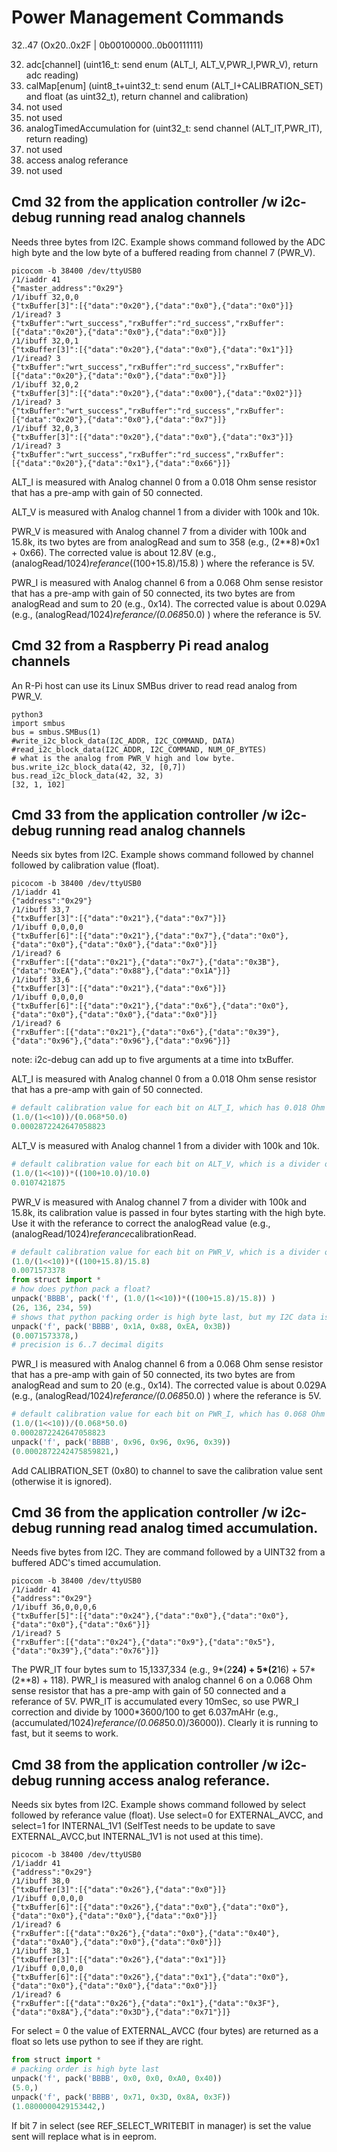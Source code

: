 # Power Management Commands

32..47 (Ox20..0x2F | 0b00100000..0b00111111)

32. adc[channel] (uint16_t: send enum (ALT_I, ALT_V,PWR_I,PWR_V), return adc reading)
33. calMap[enum] (uint8_t+uint32_t: send enum (ALT_I+CALIBRATION_SET) and float (as uint32_t), return channel and calibration)
34. not used
35. not used
36. analogTimedAccumulation for (uint32_t: send channel (ALT_IT,PWR_IT), return reading)
37. not used
38. access analog referance
39. not used

## Cmd 32 from the application controller /w i2c-debug running read analog channels

Needs three bytes from I2C. Example shows command followed by the ADC high byte and the low byte of a buffered reading from channel 7 (PWR_V).

``` 
picocom -b 38400 /dev/ttyUSB0
/1/iaddr 41
{"master_address":"0x29"}
/1/ibuff 32,0,0
{"txBuffer[3]":[{"data":"0x20"},{"data":"0x0"},{"data":"0x0"}]}
/1/iread? 3
{"txBuffer":"wrt_success","rxBuffer":"rd_success","rxBuffer":[{"data":"0x20"},{"data":"0x0"},{"data":"0x0"}]}
/1/ibuff 32,0,1
{"txBuffer[3]":[{"data":"0x20"},{"data":"0x0"},{"data":"0x1"}]}
/1/iread? 3
{"txBuffer":"wrt_success","rxBuffer":"rd_success","rxBuffer":[{"data":"0x20"},{"data":"0x0"},{"data":"0x0"}]}
/1/ibuff 32,0,2
{"txBuffer[3]":[{"data":"0x20"},{"data":"0x00"},{"data":"0x02"}]}
/1/iread? 3
{"txBuffer":"wrt_success","rxBuffer":"rd_success","rxBuffer":[{"data":"0x20"},{"data":"0x0"},{"data":"0x7"}]}
/1/ibuff 32,0,3
{"txBuffer[3]":[{"data":"0x20"},{"data":"0x0"},{"data":"0x3"}]}
/1/iread? 3
{"txBuffer":"wrt_success","rxBuffer":"rd_success","rxBuffer":[{"data":"0x20"},{"data":"0x1"},{"data":"0x66"}]}
``` 

ALT_I is measured with Analog channel 0 from a 0.018 Ohm sense resistor that has a pre-amp with gain of 50 connected.

ALT_V is measured with Analog channel 1 from a divider with 100k and 10k.

PWR_V is measured with Analog channel 7 from a divider with 100k and 15.8k, its two bytes are from analogRead and sum to 358 (e.g., (2**8)*0x1 + 0x66).  The corrected value is about 12.8V (e.g., (analogRead/1024)*referance*((100+15.8)/15.8) ) where the referance is 5V.

PWR_I is measured with Analog channel 6 from a 0.068 Ohm sense resistor that has a pre-amp with gain of 50 connected, its two bytes are from analogRead and sum to 20 (e.g., 0x14). The corrected value is about 0.029A (e.g., (analogRead/1024)*referance/(0.068*50.0) ) where the referance is 5V.


## Cmd 32 from a Raspberry Pi read analog channels

An R-Pi host can use its Linux SMBus driver to read read analog from PWR_V.

``` 
python3
import smbus
bus = smbus.SMBus(1)
#write_i2c_block_data(I2C_ADDR, I2C_COMMAND, DATA)
#read_i2c_block_data(I2C_ADDR, I2C_COMMAND, NUM_OF_BYTES)
# what is the analog from PWR_V high and low byte.
bus.write_i2c_block_data(42, 32, [0,7])
bus.read_i2c_block_data(42, 32, 3)
[32, 1, 102]
``` 


## Cmd 33 from the application controller /w i2c-debug running read analog channels

Needs six bytes from I2C. Example shows command followed by channel followed by calibration value (float).

``` 
picocom -b 38400 /dev/ttyUSB0
/1/iaddr 41
{"address":"0x29"}
/1/ibuff 33,7
{"txBuffer[3]":[{"data":"0x21"},{"data":"0x7"}]}
/1/ibuff 0,0,0,0
{"txBuffer[6]":[{"data":"0x21"},{"data":"0x7"},{"data":"0x0"},{"data":"0x0"},{"data":"0x0"},{"data":"0x0"}]}
/1/iread? 6
{"rxBuffer":[{"data":"0x21"},{"data":"0x7"},{"data":"0x3B"},{"data":"0xEA"},{"data":"0x88"},{"data":"0x1A"}]}
/1/ibuff 33,6
{"txBuffer[3]":[{"data":"0x21"},{"data":"0x6"}]}
/1/ibuff 0,0,0,0
{"txBuffer[6]":[{"data":"0x21"},{"data":"0x6"},{"data":"0x0"},{"data":"0x0"},{"data":"0x0"},{"data":"0x0"}]}
/1/iread? 6
{"rxBuffer":[{"data":"0x21"},{"data":"0x6"},{"data":"0x39"},{"data":"0x96"},{"data":"0x96"},{"data":"0x96"}]}
``` 

note: i2c-debug can add up to five arguments at a time into txBuffer.

ALT_I is measured with Analog channel 0 from a 0.018 Ohm sense resistor that has a pre-amp with gain of 50 connected.

``` python
# default calibration value for each bit on ALT_I, which has 0.018 Ohm sense resistor and gain of 50
(1.0/(1<<10))/(0.068*50.0)
0.0002872242647058823
```

ALT_V is measured with Analog channel 1 from a divider with 100k and 10k.

``` python
# default calibration value for each bit on ALT_V, which is a divider of 100k and 10.0k
(1.0/(1<<10))*((100+10.0)/10.0)
0.0107421875
```

PWR_V is measured with Analog channel 7 from a divider with 100k and 15.8k, its calibration value is passed in four bytes starting with the high byte. Use it with the referance to correct the analogRead value (e.g., (analogRead/1024)*referance*calibrationRead.

``` python
# default calibration value for each bit on PWR_V, which is a divider of 100k and 15.8k
(1.0/(1<<10))*((100+15.8)/15.8)
0.0071573378
from struct import *
# how does python pack a float?
unpack('BBBB', pack('f', (1.0/(1<<10))*((100+15.8)/15.8)) )
(26, 136, 234, 59)
# shows that python packing order is high byte last, but my I2C data is high byte first (flip order). 
unpack('f', pack('BBBB', 0x1A, 0x88, 0xEA, 0x3B))
(0.0071573378,)
# precision is 6..7 decimal digits
```

PWR_I is measured with Analog channel 6 from a 0.068 Ohm sense resistor that has a pre-amp with gain of 50 connected, its two bytes are from analogRead and sum to 20 (e.g., 0x14). The corrected value is about 0.029A (e.g., (analogRead/1024)*referance/(0.068*50.0) ) where the referance is 5V.

``` python
# default calibration value for each bit on PWR_I, which has 0.068 Ohm sense resistor and gain of 50
(1.0/(1<<10))/(0.068*50.0)
0.0002872242647058823
unpack('f', pack('BBBB', 0x96, 0x96, 0x96, 0x39))
(0.0002872242475859821,)
```

Add CALIBRATION_SET (0x80) to channel to save the calibration value sent (otherwise it is ignored).


## Cmd 36 from the application controller /w i2c-debug running read analog timed accumulation.

Needs five bytes from I2C. They are command followed by a UINT32 from a buffered ADC's timed accumulation.

``` 
picocom -b 38400 /dev/ttyUSB0
/1/iaddr 41
{"address":"0x29"}
/1/ibuff 36,0,0,0,6
{"txBuffer[5]":[{"data":"0x24"},{"data":"0x0"},{"data":"0x0"},{"data":"0x0"},{"data":"0x6"}]}
/1/iread? 5
{"rxBuffer":[{"data":"0x24"},{"data":"0x9"},{"data":"0x5"},{"data":"0x39"},{"data":"0x76"}]}
``` 

The PWR_IT four bytes sum to 15,1337,334 (e.g., 9*(2**24) + 5*(2**16) + 57*(2**8) + 118). PWR_I is measured with analog channel 6 on a 0.068 Ohm sense resistor that has a pre-amp with gain of 50 connected and a referance of 5V. PWR_IT is accumulated every 10mSec, so use PWR_I correction and divide by 1000*3600/100 to get 6.037mAHr (e.g., (accumulated/1024)*referance/(0.068*50.0)/36000)). Clearly it is running to fast, but it seems to work.


## Cmd 38 from the application controller /w i2c-debug running access analog referance.

Needs six bytes from I2C. Example shows command followed by select followed by referance value (float). Use select=0 for EXTERNAL_AVCC, and select=1 for INTERNAL_1V1 (SelfTest needs to be update to save EXTERNAL_AVCC,but INTERNAL_1V1 is not used at this time).

``` 
picocom -b 38400 /dev/ttyUSB0
/1/iaddr 41
{"address":"0x29"}
/1/ibuff 38,0
{"txBuffer[3]":[{"data":"0x26"},{"data":"0x0"}]}
/1/ibuff 0,0,0,0
{"txBuffer[6]":[{"data":"0x26"},{"data":"0x0"},{"data":"0x0"},{"data":"0x0"},{"data":"0x0"},{"data":"0x0"}]}
/1/iread? 6
{"rxBuffer":[{"data":"0x26"},{"data":"0x0"},{"data":"0x40"},{"data":"0xA0"},{"data":"0x0"},{"data":"0x0"}]}
/1/ibuff 38,1
{"txBuffer[3]":[{"data":"0x26"},{"data":"0x1"}]}
/1/ibuff 0,0,0,0
{"txBuffer[6]":[{"data":"0x26"},{"data":"0x1"},{"data":"0x0"},{"data":"0x0"},{"data":"0x0"},{"data":"0x0"}]}
/1/iread? 6
{"rxBuffer":[{"data":"0x26"},{"data":"0x1"},{"data":"0x3F"},{"data":"0x8A"},{"data":"0x3D"},{"data":"0x71"}]}
```

For select = 0 the value of EXTERNAL_AVCC (four bytes) are returned as a float so lets use python to see if they are right. 

``` python
from struct import *
# packing order is high byte last
unpack('f', pack('BBBB', 0x0, 0x0, 0xA0, 0x40))
(5.0,)
unpack('f', pack('BBBB', 0x71, 0x3D, 0x8A, 0x3F))
(1.0800000429153442,)
```

If bit 7 in select (see REF_SELECT_WRITEBIT in manager) is set the value sent will replace what is in eeprom. 
